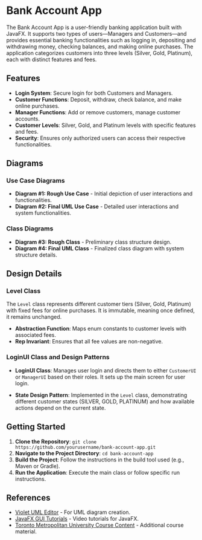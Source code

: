 # Bank Account App

The Bank Account App is a user-friendly banking application built with JavaFX. It supports two types of users—Managers and Customers—and provides essential banking functionalities such as logging in, depositing and withdrawing money, checking balances, and making online purchases. The application categorizes customers into three levels (Silver, Gold, Platinum), each with distinct features and fees.

## Features

- **Login System**: Secure login for both Customers and Managers.
- **Customer Functions**: Deposit, withdraw, check balance, and make online purchases.
- **Manager Functions**: Add or remove customers, manage customer accounts.
- **Customer Levels**: Silver, Gold, and Platinum levels with specific features and fees.
- **Security**: Ensures only authorized users can access their respective functionalities.

## Diagrams

### Use Case Diagrams
- **Diagram #1: Rough Use Case** - Initial depiction of user interactions and functionalities.
- **Diagram #2: Final UML Use Case** - Detailed user interactions and system functionalities.

### Class Diagrams
- **Diagram #3: Rough Class** - Preliminary class structure design.
- **Diagram #4: Final UML Class** - Finalized class diagram with system structure details.

## Design Details

### Level Class

The `Level` class represents different customer tiers (Silver, Gold, Platinum) with fixed fees for online purchases. It is immutable, meaning once defined, it remains unchanged. 

- **Abstraction Function**: Maps enum constants to customer levels with associated fees.
- **Rep Invariant**: Ensures that all fee values are non-negative.

### LoginUI Class and Design Patterns

- **LoginUI Class**: Manages user login and directs them to either `CustomerUI` or `ManagerUI` based on their roles. It sets up the main screen for user login.

- **State Design Pattern**: Implemented in the `Level` class, demonstrating different customer states (SILVER, GOLD, PLATINUM) and how available actions depend on the current state.

## Getting Started

1. **Clone the Repository**: `git clone https://github.com/yourusername/bank-account-app.git`
2. **Navigate to the Project Directory**: `cd bank-account-app`
3. **Build the Project**: Follow the instructions in the build tool used (e.g., Maven or Gradle).
4. **Run the Application**: Execute the main class or follow specific run instructions.

## References

- [Violet UML Editor](http://alexdp.free.fr/violetumleditor/page.php) - For UML diagram creation.
- [JavaFX GUI Tutorials](https://www.youtube.com/playlist?list=PL6gx4Cwl9DGBzfXLWLSYVy8EbTdpGbUIG) - Video tutorials for JavaFX.
- [Toronto Metropolitan University Course Content](https://courses.torontomu.ca/d2l/le/content/839005/viewContent/5644040/View) - Additional course material.
